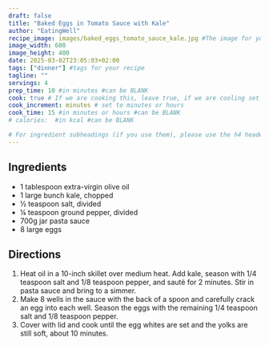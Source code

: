 ```yaml
---
draft: false
title: "Baked Eggs in Tomato Sauce with Kale"
author: "EatingWell"
recipe_image: images/baked_eggs_tomato_sauce_kale.jpg #The image for your recipe
image_width: 600
image_height: 400
date: 2025-03-02T23:05:03+02:00
tags: ["dinner"] #tags for your recipe
tagline: ""
servings: 4
prep_time: 10 #in minutes #can be BLANK
cook: true # If we are cooking this, leave true, if we are cooling set to false
cook_increment: minutes # set to minutes or hours
cook_time: 15 #in minutes or hours #can be BLANK
# calories:  #in kcal #can be BLANK

# For ingredient subheadings (if you use them), please use the h4 header.  For print view I have those elements targeted
---
```



## Ingredients

- 1 tablespoon extra-virgin olive oil
- 1 large bunch kale, chopped
- ½ teaspoon salt, divided
- ¼ teaspoon ground pepper, divided
- 700g jar pasta sauce 
- 8 large eggs

## Directions

1. Heat oil in a 10-inch skillet over medium heat. Add kale, season with 1/4 teaspoon salt and 1/8 teaspoon pepper, and sauté for 2 minutes. Stir in pasta sauce and bring to a simmer.
2. Make 8 wells in the sauce with the back of a spoon and carefully crack an egg into each well. Season the eggs with the remaining 1/4 teaspoon salt and 1/8 teaspoon pepper.
3. Cover with lid and cook until the egg whites are set and the yolks are still soft, about 10 minutes.
